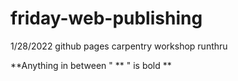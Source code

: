 # friday-web-publishing
1/28/2022 github pages carpentry workshop runthru


**Anything in between " ** " is bold **  
